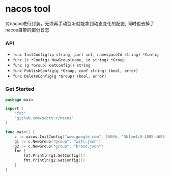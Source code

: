 # nacos tool

对nacos进行封装，无须再手动监听就能拿到动态变化的配置, 同时也去掉了nacos自带的部分日志


### API

- `func InitConfig(ip string, port int, namespaceId string) *Config`
- `func (c *Config) NewGroup(name, id string) *Group`
- `func (g *Group) GetConfig() string`
- `func PublishConfig(g *Group, conf string) (bool, error)`
- `func DeleteConfig(g *Group) (bool, error)`

### Get Started

```go
package main

import (
    "fmt"
    "github.com/scott-x/nacos"
)

func main() {
    c := nacos.InitConfig("www.google.com", 10086, "3b1ae4c9-4895-4693-802f-21991b67f322")
    g1 := c.NewGroup("group", "wifi.json")
    g2 := c.NewGroup("group", "brand.json")
    for {
        fmt.Println(g1.GetConfig())
        fmt.Println(g2.GetConfig())
    }  
}
```